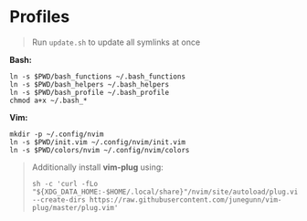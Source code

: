 # Profiles

> Run `update.sh` to update all symlinks at once

**Bash:**
```
ln -s $PWD/bash_functions ~/.bash_functions
ln -s $PWD/bash_helpers ~/.bash_helpers
ln -s $PWD/bash_profile ~/.bash_profile
chmod a+x ~/.bash_*
```

**Vim:**

```
mkdir -p ~/.config/nvim
ln -s $PWD/init.vim ~/.config/nvim/init.vim
ln -s $PWD/colors/nvim ~/.config/nvim/colors
```

> Additionally install **vim-plug** using:
> ```
> sh -c 'curl -fLo "${XDG_DATA_HOME:-$HOME/.local/share}"/nvim/site/autoload/plug.vim --create-dirs https://raw.githubusercontent.com/junegunn/vim-plug/master/plug.vim'
> ```
